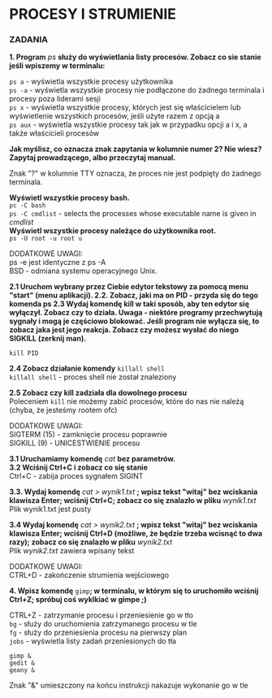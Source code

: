 # PROCESY I STRUMIENIE
### ZADANIA



**1. Program** *ps* **służy do wyświetlania listy procesów. Zobacz co sie stanie jeśli wpiszemy w terminalu:**

`ps a` - wyświetla wszystkie procesy użytkownika  
`ps -a` - wyświetla wszystkie procesy nie podłączone do żadnego terminala i procesy poza liderami sesji  
`ps x` - wyświetla wszystkie procesy, których jest się właścicielem lub wyświetlenie wszystkich procesów, jeśli użyte razem z opcją a  
`ps aux` - wyświetla wszystkie procesy tak jak w przypadku opcji a i x, a także właścicieli procesów  

**Jak myślisz, co oznacza znak zapytania w kolumnie numer 2? Nie wiesz? Zapytaj prowadzącego, albo przeczytaj manual.**

Znak "?" w kolumnie TTY oznacza, że proces nie jest podpięty do żadnego terminala.

**Wyświetl wszystkie procesy bash.**  
`pc -C bash`  
`ps -C cmdlist` - selects the processes whose executable name is given in *cmdlist*  
**Wyświetl wszystkie procesy należące do użytkownika root.**  
`ps -U root -u root u`


DODATKOWE UWAGI:  
ps -e jest identyczne z ps -A  
BSD - odmiana systemu operacyjnego Unix.  

**2.1 Uruchom wybrany przez Ciebie edytor tekstowy za pomocą menu "start" (menu aplikacji).
2.2. Zobacz, jaki ma on PID - przyda się do tego komenda ps
2.3 Wydaj komendę kill w taki sposób, aby ten edytor się wyłączył. Zobacz czy to działa. Uwaga - niektóre programy przechwytują sygnały i mogą je częściowo blokować. Jeśli program nie wyłącza się, to zobacz jaka jest jego reakcja. Zobacz czy możesz wysłać do niego SIGKILL (zerknij man).**

`kill PID`

**2.4 Zobacz działanie komendy** `killall shell`  
`killall shell` - proces shell nie został znaleziony

**2.5 Zobacz czy kill zadziała dla dowolnego procesu**  
Poleceniem `kill` nie możemy zabić procesów, które do nas nie należą (chyba, że jesteśmy rootem ofc)


DODATKOWE UWAGI:  
SIGTERM (15) - zamknięcie procesu poprawnie  
SIGKILL (9) - UNICESTWIENIE procesu  


**3.1 Uruchamiamy komendę** *cat* **bez parametrów.  
3.2 Wciśnij Ctrl+C i zobacz co się stanie**  
Ctrl+C - zabija proces sygnałem SIGINT

**3.3. Wydaj komendę** *cat > wynik1.txt* **; wpisz tekst "witaj" bez wciskania klawisza Enter; wciśnij Ctrl+C; zobacz co się znalazło w pliku** *wynik1.txt*
Plik wynik1.txt jest pusty

**3.4 Wydaj komendę** *cat > wynik2.txt* **; wpisz tekst "witaj" bez wciskania klawisza Enter; wciśnij Ctrl+D (możliwe, że będzie trzeba wcisnąć to dwa razy); zobacz co się znalazło w pliku** *wynik2.txt*  
Plik *wynik2.txt* zawiera wpisany tekst

DODATKOWE UWAGI:  
CTRL+D - zakończenie strumienia wejściowego

**4. Wpisz komendę** `gimp`**; w terminalu, w którym się to uruchomiło wciśnij Ctrl+Z; spróbuj coś wyklkiać w gimpe ;)**

CTRL+Z - zatrzymanie procesu i przeniesienie go w tło  
`bg` - służy do uruchomienia zatrzymanego procesu w tle  
`fg` - służy do przeniesienia procesu na pierwszy plan  
`jobs` - wyświetla listy zadań przeniesionych do tła  
```
gimp &
gedit &
geany &
```
Znak "&" umieszczony na końcu instrukcji nakazuje wykonanie go w tle

